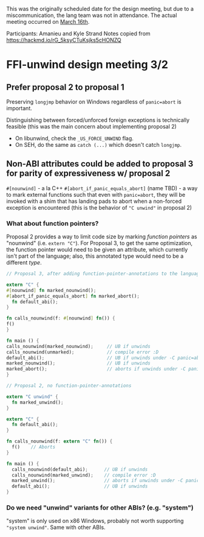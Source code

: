 This was the originally scheduled date for the design meeting, but due to a
miscommunication, the lang team was not in attendance. The actual meeting
occurred on [March 16th](design-meeting-2020-03-16.md).

Participants: Amanieu and Kyle Strand
Notes copied from https://hackmd.io/rG_5ksyCTuKsjks5cHONZQ

# FFI-unwind design meeting 3/2

## Prefer proposal 2 to proposal 1

Preserving `longjmp` behavior on Windows regardless of `panic=abort` is important.

Distinguishing between forced/unforced foreign exceptions is technically feasible (this was the main concern about implementing proposal 2)

  - On libunwind, check the `_US_FORCE_UNWIND` flag.
  - On SEH, do the same as `catch (...)` which doesn't catch `longjmp`.

## Non-ABI attributes could be added to proposal 3 for parity of expressiveness w/ proposal 2

  `#[nounwind]` - a la C++
  `#[abort_if_panic_equals_abort]` (name TBD) - a way to mark external functions such that even with `panic=abort`, they will be invoked with a shim that has landing pads to abort when a non-forced exception is encountered (this is the behavior of `"C unwind"` in proposal 2)

### What about function pointers?

  Proposal 2 provides a way to limit code size by marking *function pointers* as "nounwind" (i.e. `extern "C"`). For Proposal 3, to get the same optimization, the function pointer would need to be given an attribute, which currently isn't part of the language; also, this annotated type would need to be a different _type_.

  ```rust
  // Proposal 3, after adding function-pointer-annotations to the language

  extern "C" {
#[nounwind] fn marked_nounwind();
#[abort_if_panic_equals_abort] fn marked_abort();
    fn default_abi();
  }

fn calls_nounwind(f: #[nounwind] fn()) {
  f()
}

fn main () {
  calls_nounwind(marked_nounwind);     // UB if unwinds
  calls_nounwind(unmarked);            // compile error :D
  default_abi();                       // UB if unwinds under -C panic=abort
  marked_nounwind();                   // UB if unwinds
  marked_abort();                      // aborts if unwinds under -C panic=abort
}
```

```rust
// Proposal 2, no function-pointer-annotations

extern "C unwind" {
  fn marked_unwind();
}

extern "C" {
  fn default_abi();
}

fn calls_nounwind(f: extern "C" fn()) {
  f()    // Aborts
}

fn main () {
  calls_nounwind(default_abi);      // UB if unwinds
  calls_nounwind(marked_unwind);    // compile error :D
  marked_unwind();                  // aborts if unwinds under -C panic=abort
  default_abi();                    // UB if unwinds
}
```

### Do we need "unwind" variants for other ABIs? (e.g. "system")

"system" is only used on x86 Windows, probably not worth supporting `"system unwind"`. Same with other ABIs.
